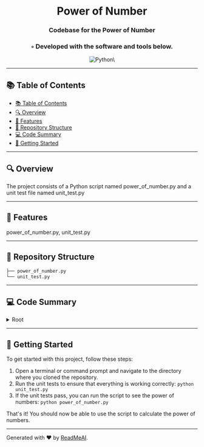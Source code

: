 
  <div align="center">
  <h1 align="center">Power of Number</h1>
  <h3>Codebase for the Power of Number</h3>
  <h3>◦ Developed with the software and tools below.</h3>
  <p align="center"><img src="https://img.shields.io/badge/-Python-004E89?logo=Python&style=flat" alt='Python\' />
  </p>
  </div>
  
  ---
  ## 📚 Table of Contents
  - [📚 Table of Contents](#-table-of-contents)
  - [🔍 Overview](#-overview)
  - [🌟 Features](#-features)
  - [📁 Repository Structure](#-repository-structure)
  - [💻 Code Summary](#-code-summary)
  - [🚀 Getting Started](#-getting-started)
  
  ---
  
  
  ## 🔍 Overview

 The project consists of a Python script named power_of_number.py and a unit test file named unit_test.py

---

## 🌟 Features

 power_of_number.py, unit_test.py

---

## 📁 Repository Structure

```sh
├── power_of_number.py
└── unit_test.py

```

---

## 💻 Code Summary

<details><summary>Root</summary>

| File | Summary |
| ---- | ------- |
| power_of_number.py |  The code defines a function called `power_with_user_input` that prompts the user to enter a base number and an exponent, then calculates and prints the result of raising the base number to the power of the exponent using a recursive function called `power`. |
| unit_test.py |  The code defines a test case class for testing power functions, with three test cases: positive exponents, negative exponents, and zero exponents. |

</details>

---

## 🚀 Getting Started

 To get started with this project, follow these steps:<br>
1. Open a terminal or command prompt and navigate to the directory where you cloned the repository.
2. Run the unit tests to ensure that everything is working correctly: `python unit_test.py`
3. If the unit tests pass, you can run the script to see the power of numbers: `python power_of_number.py`

That's it! You should now be able to use the script to calculate the power of numbers.

---

Generated with ❤️ by [ReadMeAI](https://www.readmeai.co/).
